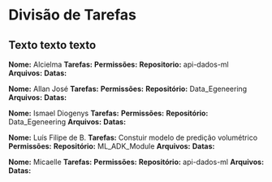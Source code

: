 # Divisão de Tarefas

Texto texto texto
---

**Nome:** Alcielma 
**Tarefas:**
**Permissões:**
**Repositorio:** api-dados-ml
**Arquivos:**
**Datas:**

**Nome:** Allan José
**Tarefas:**
**Permissões:**
**Repositório:** Data_Egeneering
**Arquivos:**
**Datas:**

**Nome:** Ismael Diogenys
**Tarefas:**
**Permissões:**
**Repositório:** Data_Egeneering
**Arquivos:**
**Datas:**

**Nome:** Luís Filipe de B.
**Tarefas:** Constuir modelo de predição volumétrico
**Permissões:**
**Repositório:** ML_ADK_Module
**Arquivos:**
**Datas:**

**Nome:** Micaelle 
**Tarefas:**
**Permissões:**
**Repositório:** api-dados-ml
**Arquivos:**
**Datas:**
